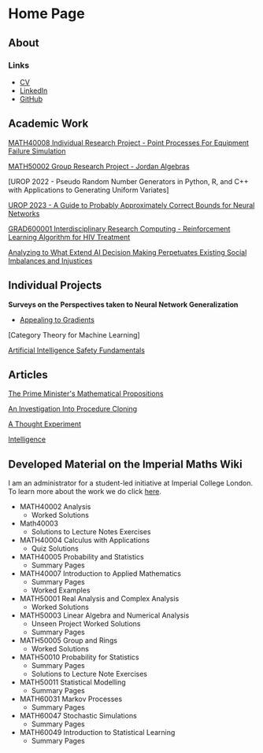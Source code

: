 # Home Page

## About



### Links
- [CV](/download_docs/Thomas_Walker_CV.pdf)
- [LinkedIn](https://www.linkedin.com/in/thomas-walker-706854189/)
- [GitHub](https://github.com/ThomasWalker1)

## Academic Work

[MATH40008 Individual Research Project - Point Processes For Equipment Failure Simulation](/download_docs/pointprocess_poster.pdf)

[MATH50002 Group Research Project - Jordan Algebras](/download_docs/jordan_algebras.pdf)

[UROP 2022 - Pseudo Random Number Generators in Python, R, and C++ with Applications to Generating Uniform Variates]

[UROP 2023 - A Guide to Probably Approximately Correct Bounds for Neural Networks](/urop2023/1_intro.html)

[GRAD600001 Interdisciplinary Research Computing - Reinforcement Learning Algorithm for HIV Treatment](/download_docs/rl_hiv_treatment_poster.pdf)

[Analyzing to What Extend AI Decision Making Perpetuates Existing Social Imbalances and Injustices](/download_docs/algorithmic_decision_making.pdf)

## Individual Projects

**Surveys on the Perspectives taken to Neural Network Generalization**
- [Appealing to Gradients](/download_docs/appealing_to_gradients.pdf)

[Category Theory for Machine Learning]

[Artificial Intelligence Safety Fundamentals](/ai_safety_fundamentals/intro.html)

## Articles

[The Prime Minister's Mathematical Propositions](https://blogs.imperial.ac.uk/natural-sciences/2023/07/11/the-prime-ministers-mathematical-propositions/)

[An Investigation Into Procedure Cloning](/download_docs/procedure_cloning.pdf)

[A Thought Experiment](/download_docs/thought_experiment.pdf)

[Intelligence](/download_docs/intelligence.pdf)

## Developed Material on the Imperial Maths Wiki

I am an administrator for a student-led initiative at Imperial College London. To learn more about the work we do click [here](https://imperialmathswiki.com/).

- MATH40002 Analysis
    - Worked Solutions
- Math40003
    - Solutions to Lecture Notes Exercises
- MATH40004 Calculus with Applications
    - Quiz Solutions
- MATH40005 Probability and Statistics
    - Summary Pages
- MATH40007 Introduction to Applied Mathematics
    - Summary Pages
    - Worked Examples
- MATH50001 Real Analysis and Complex Analysis
    - Worked Solutions
- MATH50003 Linear Algebra and Numerical Analysis
    - Unseen Project Worked Solutions
    - Summary Pages
- MATH50005 Group and Rings
    - Worked Solutions
- MATH50010 Probability for Statistics
    - Summary Pages
    - Solutions to Lecture Note Exercises
- MATH50011 Statistical Modelling
    - Summary Pages
- MATH60031 Markov Processes
    - Summary Pages
- MATH60047 Stochastic Simulations
    - Summary Pages
- MATH60049 Introduction to Statistical Learning
    - Summary Pages